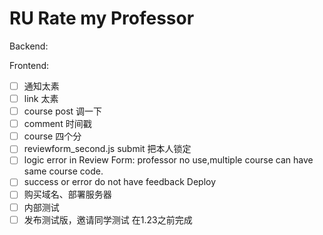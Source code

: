 # RU Rate my Professor

Backend:

Frontend:
- [ ] 通知太素
- [ ] link 太素
- [ ] course post 调一下
- [ ] comment 时间戳
- [ ] course 四个分
- [ ] reviewform_second.js submit 把本人锁定
- [ ] logic error in Review Form: professor no use,multiple course can have same course code.
- [ ] success or error do not have feedback
Deploy
- [ ] 购买域名、部署服务器
- [ ] 内部测试
- [ ] 发布测试版，邀请同学测试 在1.23之前完成
